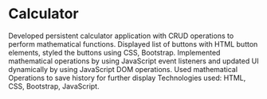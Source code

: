 # Calculator
Developed persistent calculator application with CRUD operations to perform mathematical functions.
Displayed list of buttons with HTML button elements, styled the buttons using CSS, Bootstrap.
Implemented mathematical operations by using JavaScript event listeners and updated UI dynamically by using JavaScript DOM operations.
Used mathematical Operations to save history for further display Technologies used: HTML, CSS, Bootstrap, JavaScript.
